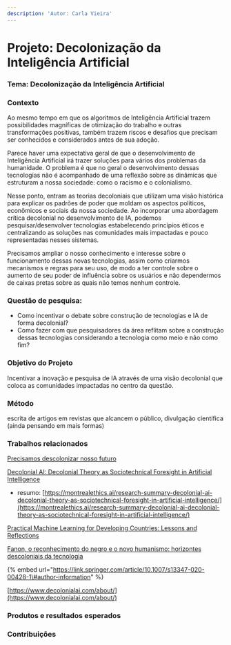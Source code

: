```yaml
---
description: 'Autor: Carla Vieira'
---
```


# Projeto: Decolonização da Inteligência Artificial

### **Tema:** Decolonização da Inteligência Artificial

### **Contexto**

Ao mesmo tempo em que os algoritmos de Inteligência Artificial trazem possibilidades magníficas de otimização do trabalho e outras transformações positivas, também trazem riscos e desafios que precisam ser conhecidos e considerados antes de sua adoção. 

Parece haver uma expectativa geral de que o desenvolvimento de Inteligência Artificial irá trazer soluções para vários dos problemas da humanidade. O problema é que no geral o desenvolvimento dessas tecnologias não é acompanhado de uma reflexão sobre as dinâmicas que estruturam a nossa sociedade: como o racismo e o colonialismo. 

Nesse ponto, entram as teorias decoloniais que utilizam uma visão histórica para explicar os padrões de poder que moldam os aspectos políticos, econômicos e sociais da nossa sociedade. Ao incorporar uma abordagem crítica decolonial no desenvolvimento de IA, podemos pesquisar/desenvolver tecnologias estabelecendo princípios éticos e centralizando as soluções nas comunidades mais impactadas e pouco representadas nesses sistemas. 

Precisamos ampliar o nosso conhecimento e interesse sobre o funcionamento dessas novas tecnologias, assim como criarmos mecanismos e regras para seu uso, de modo a ter controle sobre o aumento de seu poder de influência sobre os usuários e não dependermos de caixas pretas sobre as quais não temos nenhum controle.

### **Questão de pesquisa:** 

* Como incentivar o debate sobre construção de tecnologias e IA de forma decolonial? 
* Como fazer com que pesquisadores da área reflitam sobre a construção dessas tecnologias considerando a tecnologia como meio e não como fim?

### **Objetivo do Projeto**

Incentivar a inovação e pesquisa de IA através de uma visão decolonial que coloca as comunidades impactadas no centro da questão.

### **Método**

escrita de artigos em revistas que alcancem o público, divulgação científica \(ainda pensando em mais formas\)

### **Trabalhos relacionados**

[Precisamos descolonizar nosso futuro](https://www.opendemocracy.net/pt/democraciaabierta-pt/precisamos-descolonizar-nosso-futuro/)

[Decolonial AI: Decolonial Theory as Sociotechnical Foresight in Artificial Intelligence](https://arxiv.org/abs/2007.04068)

* resumo: [https://montrealethics.ai/research-summary-decolonial-ai-decolonial-theory-as-sociotechnical-foresight-in-artificial-intelligence/](https://montrealethics.ai/research-summary-decolonial-ai-decolonial-theory-as-sociotechnical-foresight-in-artificial-intelligence/)

[Practical Machine Learning for Developing Countries: Lessons and Reflections](https://pml4dc.github.io/iclr2020/pdf/PML4DC2020_4.pdf)  

[Fanon, o reconhecimento do negro e o novo humanismo: horizontes descoloniais da tecnologia](http://repositorio.utfpr.edu.br:8080/jspui/handle/1/492)

{% embed url="https://link.springer.com/article/10.1007/s13347-020-00428-1\#author-information" %}

[https://www.decolonialai.com/about/](https://www.decolonialai.com/about/)

### **Produtos e resultados esperados**

### **Contribuições**

